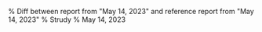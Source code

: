 % Diff between report from "May 14, 2023" and reference report from "May 14, 2023"
% Strudy
% May 14, 2023


